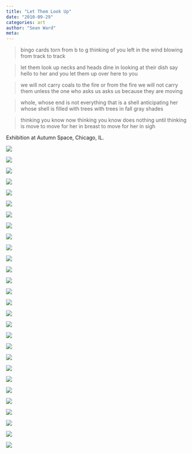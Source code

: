 ```yaml
---
title: "Let Them Look Up"
date: "2010-09-29"
categories: art
author: "Sean Ward"
meta:
---
```

> bingo cards
torn from b to g
thinking of you
left in the wind
blowing from track to track


> let them look up
> necks and heads dine in
> looking at their dish
> say hello
> to her and you
> let them up over here to you


> we will not carry coals
> to the fire or from the fire
> we will not carry them
> unless the one who asks us
> asks us because they are moving


> whole, whose end is not
> everything that is a shell
> anticipating her whose
> shell is filled with trees
> with trees in fall gray shades


> thinking you know now
> thinking you know does nothing
> until thinking is move
> to move for her in breast
> to move for her in sigh

Exhibition at Autumn Space, Chicago, IL.

![](/images/10-letthemlookup-1.jpg)

![](/images/10-letthemlookup-2.jpg)

![](/images/10-letthemlookup-3.jpg)

![](/images/10-letthemlookup-4.jpg)

![](/images/10-letthemlookup-5.jpg)

![](/images/10-letthemlookup-6.jpg)

![](/images/10-letthemlookup-7.jpg)

![](/images/10-letthemlookup-8.jpg)

![](/images/10-letthemlookup-9.jpg)

![](/images/10-letthemlookup-10.jpg)

![](/images/10-letthemlookup-11.jpg)

![](/images/10-letthemlookup-12.jpg)

![](/images/10-letthemlookup-13.jpg)

![](/images/10-letthemlookup-14.jpg)

![](/images/10-letthemlookup-15.jpg)

![](/images/10-letthemlookup-16.jpg)

![](/images/10-letthemlookup-17.jpg)

![](/images/10-letthemlookup-18.jpg)

![](/images/10-letthemlookup-19.jpg)

![](/images/10-letthemlookup-20.jpg)

![](/images/10-letthemlookup-21.jpg)

![](/images/10-letthemlookup-22.jpg)

![](/images/10-letthemlookup-23.jpg)

![](/images/10-letthemlookup-24.jpg)

![](/images/10-letthemlookup-25.jpg)

![](/images/10-letthemlookup-26.jpg)

![](/images/10-letthemlookup-27.jpg)

![](/images/10-letthemlookup-28.jpg)
